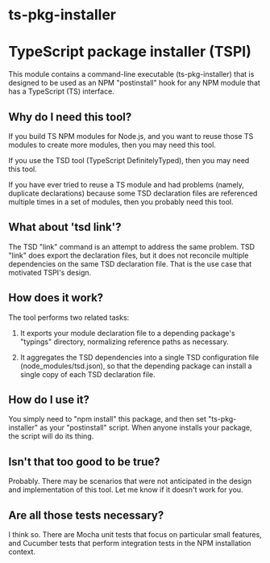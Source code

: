 ts-pkg-installer
================

# TypeScript package installer (TSPI)

This module contains a command-line executable (ts-pkg-installer) that is designed to be used as an NPM "postinstall"
hook for any NPM module that has a TypeScript (TS) interface.

## Why do I need this tool?

If you build TS NPM modules for Node.js, and you want to reuse those TS modules to create more modules, then you may
need this tool.

If you use the TSD tool (TypeScript DefinitelyTyped), then you may need this tool.

If you have ever tried to reuse a TS module and had problems (namely, duplicate declarations) because some TSD
declaration files are referenced multiple times in a set of modules, then you probably need this tool.

## What about 'tsd link'?

The TSD "link" command is an attempt to address the same problem.  TSD "link" does export the declaration files, but it
does not reconcile multiple dependencies on the same TSD declaration file.  That is the use case that motivated TSPI's
design.

## How does it work?

The tool performs two related tasks:

1. It exports your module declaration file to a depending package's "typings" directory, normalizing reference paths as
necessary.

2. It aggregates the TSD dependencies into a single TSD configuration file (node_modules/tsd.json), so that the
depending package can install a single copy of each TSD declaration file.

## How do I use it?

You simply need to "npm install" this package, and then set "ts-pkg-installer" as your "postinstall" script.  When
anyone installs your package, the script will do its thing.

## Isn't that too good to be true?

Probably.  There may be scenarios that were not anticipated in the design and implementation of this tool.  Let me know
if it doesn't work for you.

## Are all those tests necessary?

I think so.  There are Mocha unit tests that focus on particular small features, and Cucumber tests that perform
integration tests in the NPM installation context.
